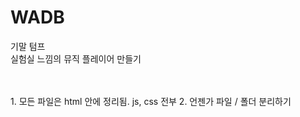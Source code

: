 # WADB 
기말 텀프 
<br>
실험실 느낌의 뮤직 플레이어 만들기


<br>
<br>
1. 모든 파일은 html 안에 정리됨. js, css 전부
2. 언젠가 파일 / 폴더 분리하기
